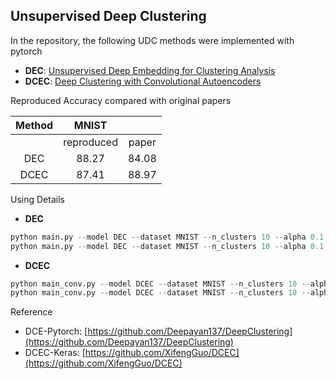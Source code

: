 ## Unsupervised Deep Clustering

In the repository, the following UDC methods were implemented with pytorch
+ **DEC**: [Unsupervised Deep Embedding for Clustering Analysis](http://arxiv.org/abs/1511.06335)
+ **DCEC**: [Deep Clustering with Convolutional Autoencoders](https://xifengguo.github.io/papers/ICONIP17-DCEC.pdf)

Reproduced Accuracy compared with original papers

| Method | MNIST           ||
| :----: | :----: | :----: | 
| | reproduced | paper | 
| DEC | 88.27 | 84.08 |
| DCEC | 87.41 | 88.97 |

Using Details
+ **DEC**
```python
python main.py --model DEC --dataset MNIST --n_clusters 10 --alpha 0.1 --batch_size 1024 --epochs 200 --pretrain --denoising
python main.py --model DEC --dataset MNIST --n_clusters 10 --alpha 0.1 --batch_size 1024 --epochs 500
```

+ **DCEC**
```python
python main_conv.py --model DCEC --dataset MNIST --n_clusters 10 --alpha 0.1 --batch_size 1024 --epochs 200 --pretrain --denoising
python main_conv.py --model DCEC --dataset MNIST --n_clusters 10 --alpha 0.1 --batch_size 1024 --epochs 500
```

Reference
+ DCE-Pytorch: [https://github.com/Deepayan137/DeepClustering](https://github.com/Deepayan137/DeepClustering)
+ DCEC-Keras: [https://github.com/XifengGuo/DCEC](https://github.com/XifengGuo/DCEC)